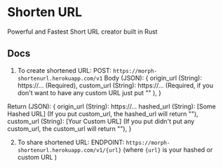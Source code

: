 # Shorten URL
Powerful and Fastest Short URL creator built in Rust

## Docs
1. To create shortened URL:
POST: `https://morph-shortenurl.herokuapp.com/v1`
Body (JSON): {
  origin_url (String): https://... (Required),
  custom_url (String): https://... (Required, if you don't want to have any custom URL just put "" ),
} 

Return (JSON): {
  origin_url (String): https://...
  hashed_url (String): [Some Hashed URL] (If you put custom_url, the hashed_url will return ""),
  custom_url (String): [Your Custom URL] (If you put didn't put any custom_url, the custom_url will return ""),
}

2. To share shortened URL:
ENDPOINT: `https://morph-shortenurl.herokuapp.com/v1/{url}` (where `{url}` is your hashed or custom URL )
